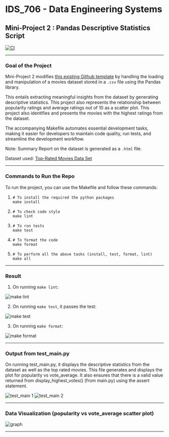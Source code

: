# IDS_706 - Data Engineering Systems 
## Mini-Project 2 : Pandas Descriptive Statistics Script

[![CI](https://github.com/nogibjj/afraa_noureen-IDS_706-Mini_Project_2/actions/workflows/cicd.yml/badge.svg)](https://github.com/nogibjj/afraa_noureen-IDS_706-Mini_Project_2/actions/workflows/cicd.yml)

***

### Goal of the Project
Mini-Project 2 modifies [this existing Github template](https://github.com/afraa-n/IDS_706-Data_Engineering_Systems) by handling the loading and manipulation of a movies dataset stored in a `.csv` file using the Pandas library. 

This entails extracting meaningful insights from the dataset by generating descriptive statistics. This project also represents the relationship between popularity ratings and average ratings out of 10 as a scatter plot. This project also identifies and presents the movies with the highest ratings from the dataset. 

The accompanying Makefile automates essential development tasks, making it easier for developers to maintain code quality, run tests, and streamline the development workflow.

Note: Summary Report on the dataset is generated as a `.html` file.  

Dataset used: [Top-Rated Movies Data Set](https://www.kaggle.com/datasets/khalidalam980/top-rated-movies-data-set)

***

### Commands to Run the Repo

To run the project, you can use the Makefile and follow these commands:
1. ```
   # To install the required the python packages
   make install
   ```
2. ```
   # To check code style
   make lint
   ```
3. ```
   # To run tests
   make test
   ```
4. ```
   # To format the code
   make format
   ```
5. ```
   # To perform all the above tasks (install, test, format, lint)
   make all
   ```

***

### Result

1. On running ```make lint```:

![make lint](https://github.com/nogibjj/afraa_noureen-IDS_706-Mini_Project_2/assets/143756865/0d61460a-1e5e-434d-ab62-2e067781663d)

2. On running ```make test```, it passes the test:

![make test](https://github.com/nogibjj/afraa_noureen-IDS_706-Mini_Project_2/assets/143756865/fc55736c-ab86-4b7e-95f6-4c695adc1c37)

3. On running ```make format```:

![make format](https://github.com/nogibjj/afraa_noureen-IDS_706-Mini_Project_2/assets/143756865/e9f384ce-2d4b-49e4-af50-bec7981e76d7)

***

### Output from test_main.py

On running test_main.py, it displays the descriptive statistics from the dataset as well as the top rated movies. This file generates and displays the plot for popularity vs vote_average. It also ensures that there is a valid value returned from display_highest_votes() (from main.py) using the assert statement.

![test_main 1](https://github.com/nogibjj/afraa_noureen-IDS_706-Mini_Project_2/assets/143756865/08cab468-0621-441d-b76a-1c72306c77f8)
![test_main 2](https://github.com/nogibjj/afraa_noureen-IDS_706-Mini_Project_2/assets/143756865/528f973e-7d6c-4a74-9250-4ee75f343129)

***

### Data Visualization (popularity vs vote_average scatter plot)

![graph](https://github.com/nogibjj/afraa_noureen-IDS_706-Mini_Project_2/assets/143756865/ca9213e0-95c3-4a9a-b6f8-ceec80b95a61)

***
